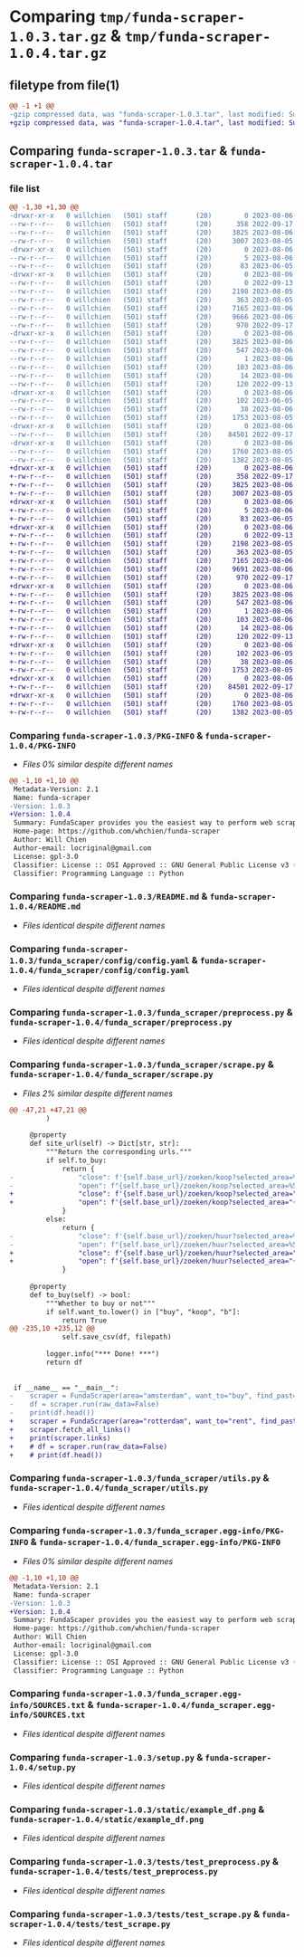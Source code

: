# Comparing `tmp/funda-scraper-1.0.3.tar.gz` & `tmp/funda-scraper-1.0.4.tar.gz`

## filetype from file(1)

```diff
@@ -1 +1 @@
-gzip compressed data, was "funda-scraper-1.0.3.tar", last modified: Sun Aug  6 10:41:16 2023, max compression
+gzip compressed data, was "funda-scraper-1.0.4.tar", last modified: Sun Aug  6 12:39:08 2023, max compression
```

## Comparing `funda-scraper-1.0.3.tar` & `funda-scraper-1.0.4.tar`

### file list

```diff
@@ -1,30 +1,30 @@
-drwxr-xr-x   0 willchien   (501) staff       (20)        0 2023-08-06 10:41:16.936514 funda-scraper-1.0.3/
--rw-r--r--   0 willchien   (501) staff       (20)      358 2022-09-17 10:26:03.000000 funda-scraper-1.0.3/MANIFEST.in
--rw-r--r--   0 willchien   (501) staff       (20)     3825 2023-08-06 10:41:16.936314 funda-scraper-1.0.3/PKG-INFO
--rw-r--r--   0 willchien   (501) staff       (20)     3007 2023-08-05 15:18:43.000000 funda-scraper-1.0.3/README.md
-drwxr-xr-x   0 willchien   (501) staff       (20)        0 2023-08-06 10:41:16.933596 funda-scraper-1.0.3/funda_scraper/
--rw-r--r--   0 willchien   (501) staff       (20)        5 2023-08-06 10:41:05.000000 funda-scraper-1.0.3/funda_scraper/VERSION
--rw-r--r--   0 willchien   (501) staff       (20)       83 2023-06-05 14:47:30.000000 funda-scraper-1.0.3/funda_scraper/__init__.py
-drwxr-xr-x   0 willchien   (501) staff       (20)        0 2023-08-06 10:41:16.934853 funda-scraper-1.0.3/funda_scraper/config/
--rw-r--r--   0 willchien   (501) staff       (20)        0 2022-09-13 14:21:55.000000 funda-scraper-1.0.3/funda_scraper/config/__init__.py
--rw-r--r--   0 willchien   (501) staff       (20)     2198 2023-08-05 14:17:10.000000 funda-scraper-1.0.3/funda_scraper/config/config.yaml
--rw-r--r--   0 willchien   (501) staff       (20)      363 2023-08-05 14:17:10.000000 funda-scraper-1.0.3/funda_scraper/config/core.py
--rw-r--r--   0 willchien   (501) staff       (20)     7165 2023-08-06 10:40:10.000000 funda-scraper-1.0.3/funda_scraper/preprocess.py
--rw-r--r--   0 willchien   (501) staff       (20)     9666 2023-08-06 10:40:45.000000 funda-scraper-1.0.3/funda_scraper/scrape.py
--rw-r--r--   0 willchien   (501) staff       (20)      970 2022-09-17 07:54:57.000000 funda-scraper-1.0.3/funda_scraper/utils.py
-drwxr-xr-x   0 willchien   (501) staff       (20)        0 2023-08-06 10:41:16.934386 funda-scraper-1.0.3/funda_scraper.egg-info/
--rw-r--r--   0 willchien   (501) staff       (20)     3825 2023-08-06 10:41:16.000000 funda-scraper-1.0.3/funda_scraper.egg-info/PKG-INFO
--rw-r--r--   0 willchien   (501) staff       (20)      547 2023-08-06 10:41:16.000000 funda-scraper-1.0.3/funda_scraper.egg-info/SOURCES.txt
--rw-r--r--   0 willchien   (501) staff       (20)        1 2023-08-06 10:41:16.000000 funda-scraper-1.0.3/funda_scraper.egg-info/dependency_links.txt
--rw-r--r--   0 willchien   (501) staff       (20)      103 2023-08-06 10:41:16.000000 funda-scraper-1.0.3/funda_scraper.egg-info/requires.txt
--rw-r--r--   0 willchien   (501) staff       (20)       14 2023-08-06 10:41:16.000000 funda-scraper-1.0.3/funda_scraper.egg-info/top_level.txt
--rw-r--r--   0 willchien   (501) staff       (20)      120 2022-09-13 18:41:58.000000 funda-scraper-1.0.3/pyproject.toml
-drwxr-xr-x   0 willchien   (501) staff       (20)        0 2023-08-06 10:41:16.932778 funda-scraper-1.0.3/requirements/
--rw-r--r--   0 willchien   (501) staff       (20)      102 2023-06-05 15:09:36.000000 funda-scraper-1.0.3/requirements/requirements.txt
--rw-r--r--   0 willchien   (501) staff       (20)       38 2023-08-06 10:41:16.936563 funda-scraper-1.0.3/setup.cfg
--rw-r--r--   0 willchien   (501) staff       (20)     1753 2023-08-05 14:51:56.000000 funda-scraper-1.0.3/setup.py
-drwxr-xr-x   0 willchien   (501) staff       (20)        0 2023-08-06 10:41:16.935055 funda-scraper-1.0.3/static/
--rw-r--r--   0 willchien   (501) staff       (20)    84501 2022-09-17 09:27:50.000000 funda-scraper-1.0.3/static/example_df.png
-drwxr-xr-x   0 willchien   (501) staff       (20)        0 2023-08-06 10:41:16.935954 funda-scraper-1.0.3/tests/
--rw-r--r--   0 willchien   (501) staff       (20)     1760 2023-08-05 14:17:10.000000 funda-scraper-1.0.3/tests/test_preprocess.py
--rw-r--r--   0 willchien   (501) staff       (20)     1382 2023-08-05 14:51:56.000000 funda-scraper-1.0.3/tests/test_scrape.py
+drwxr-xr-x   0 willchien   (501) staff       (20)        0 2023-08-06 12:39:08.675545 funda-scraper-1.0.4/
+-rw-r--r--   0 willchien   (501) staff       (20)      358 2022-09-17 10:26:03.000000 funda-scraper-1.0.4/MANIFEST.in
+-rw-r--r--   0 willchien   (501) staff       (20)     3825 2023-08-06 12:39:08.675412 funda-scraper-1.0.4/PKG-INFO
+-rw-r--r--   0 willchien   (501) staff       (20)     3007 2023-08-05 15:18:43.000000 funda-scraper-1.0.4/README.md
+drwxr-xr-x   0 willchien   (501) staff       (20)        0 2023-08-06 12:39:08.672566 funda-scraper-1.0.4/funda_scraper/
+-rw-r--r--   0 willchien   (501) staff       (20)        5 2023-08-06 12:38:31.000000 funda-scraper-1.0.4/funda_scraper/VERSION
+-rw-r--r--   0 willchien   (501) staff       (20)       83 2023-06-05 14:47:30.000000 funda-scraper-1.0.4/funda_scraper/__init__.py
+drwxr-xr-x   0 willchien   (501) staff       (20)        0 2023-08-06 12:39:08.673703 funda-scraper-1.0.4/funda_scraper/config/
+-rw-r--r--   0 willchien   (501) staff       (20)        0 2022-09-13 14:21:55.000000 funda-scraper-1.0.4/funda_scraper/config/__init__.py
+-rw-r--r--   0 willchien   (501) staff       (20)     2198 2023-08-05 14:17:10.000000 funda-scraper-1.0.4/funda_scraper/config/config.yaml
+-rw-r--r--   0 willchien   (501) staff       (20)      363 2023-08-05 14:17:10.000000 funda-scraper-1.0.4/funda_scraper/config/core.py
+-rw-r--r--   0 willchien   (501) staff       (20)     7165 2023-08-06 10:40:10.000000 funda-scraper-1.0.4/funda_scraper/preprocess.py
+-rw-r--r--   0 willchien   (501) staff       (20)     9691 2023-08-06 12:38:43.000000 funda-scraper-1.0.4/funda_scraper/scrape.py
+-rw-r--r--   0 willchien   (501) staff       (20)      970 2022-09-17 07:54:57.000000 funda-scraper-1.0.4/funda_scraper/utils.py
+drwxr-xr-x   0 willchien   (501) staff       (20)        0 2023-08-06 12:39:08.673259 funda-scraper-1.0.4/funda_scraper.egg-info/
+-rw-r--r--   0 willchien   (501) staff       (20)     3825 2023-08-06 12:39:08.000000 funda-scraper-1.0.4/funda_scraper.egg-info/PKG-INFO
+-rw-r--r--   0 willchien   (501) staff       (20)      547 2023-08-06 12:39:08.000000 funda-scraper-1.0.4/funda_scraper.egg-info/SOURCES.txt
+-rw-r--r--   0 willchien   (501) staff       (20)        1 2023-08-06 12:39:08.000000 funda-scraper-1.0.4/funda_scraper.egg-info/dependency_links.txt
+-rw-r--r--   0 willchien   (501) staff       (20)      103 2023-08-06 12:39:08.000000 funda-scraper-1.0.4/funda_scraper.egg-info/requires.txt
+-rw-r--r--   0 willchien   (501) staff       (20)       14 2023-08-06 12:39:08.000000 funda-scraper-1.0.4/funda_scraper.egg-info/top_level.txt
+-rw-r--r--   0 willchien   (501) staff       (20)      120 2022-09-13 18:41:58.000000 funda-scraper-1.0.4/pyproject.toml
+drwxr-xr-x   0 willchien   (501) staff       (20)        0 2023-08-06 12:39:08.671588 funda-scraper-1.0.4/requirements/
+-rw-r--r--   0 willchien   (501) staff       (20)      102 2023-06-05 15:09:36.000000 funda-scraper-1.0.4/requirements/requirements.txt
+-rw-r--r--   0 willchien   (501) staff       (20)       38 2023-08-06 12:39:08.675582 funda-scraper-1.0.4/setup.cfg
+-rw-r--r--   0 willchien   (501) staff       (20)     1753 2023-08-05 14:51:56.000000 funda-scraper-1.0.4/setup.py
+drwxr-xr-x   0 willchien   (501) staff       (20)        0 2023-08-06 12:39:08.673888 funda-scraper-1.0.4/static/
+-rw-r--r--   0 willchien   (501) staff       (20)    84501 2022-09-17 09:27:50.000000 funda-scraper-1.0.4/static/example_df.png
+drwxr-xr-x   0 willchien   (501) staff       (20)        0 2023-08-06 12:39:08.675137 funda-scraper-1.0.4/tests/
+-rw-r--r--   0 willchien   (501) staff       (20)     1760 2023-08-05 14:17:10.000000 funda-scraper-1.0.4/tests/test_preprocess.py
+-rw-r--r--   0 willchien   (501) staff       (20)     1382 2023-08-05 14:51:56.000000 funda-scraper-1.0.4/tests/test_scrape.py
```

### Comparing `funda-scraper-1.0.3/PKG-INFO` & `funda-scraper-1.0.4/PKG-INFO`

 * *Files 0% similar despite different names*

```diff
@@ -1,10 +1,10 @@
 Metadata-Version: 2.1
 Name: funda-scraper
-Version: 1.0.3
+Version: 1.0.4
 Summary: FundaScaper provides you the easiest way to perform web scraping from Funda, the Dutch housing website.
 Home-page: https://github.com/whchien/funda-scraper
 Author: Will Chien
 Author-email: locriginal@gmail.com
 License: gpl-3.0
 Classifier: License :: OSI Approved :: GNU General Public License v3 (GPLv3)
 Classifier: Programming Language :: Python
```

### Comparing `funda-scraper-1.0.3/README.md` & `funda-scraper-1.0.4/README.md`

 * *Files identical despite different names*

### Comparing `funda-scraper-1.0.3/funda_scraper/config/config.yaml` & `funda-scraper-1.0.4/funda_scraper/config/config.yaml`

 * *Files identical despite different names*

### Comparing `funda-scraper-1.0.3/funda_scraper/preprocess.py` & `funda-scraper-1.0.4/funda_scraper/preprocess.py`

 * *Files identical despite different names*

### Comparing `funda-scraper-1.0.3/funda_scraper/scrape.py` & `funda-scraper-1.0.4/funda_scraper/scrape.py`

 * *Files 2% similar despite different names*

```diff
@@ -47,21 +47,21 @@
         )
 
     @property
     def site_url(self) -> Dict[str, str]:
         """Return the corresponding urls."""
         if self.to_buy:
             return {
-                "close": f'{self.base_url}/zoeken/koop?selected_area=%5B%22{self.area}%22%5D&availability="unavailable"',
-                "open": f"{self.base_url}/zoeken/koop?selected_area=%5B%22{self.area}%22%5D/",
+                "close": f'{self.base_url}/zoeken/koop?selected_area="{self.area}"&availability="unavailable"',
+                "open": f'{self.base_url}/zoeken/koop?selected_area="{self.area}"/',
             }
         else:
             return {
-                "close": f'{self.base_url}/zoeken/huur?selected_area=%5B%22{self.area}"&availability="unavailable"',
-                "open": f"{self.base_url}/zoeken/huur?selected_area=%5B%22{self.area}%22%5D/",
+                "close": f'{self.base_url}/zoeken/huur?selected_area="{self.area}"&availability="unavailable"',
+                "open": f'{self.base_url}/zoeken/huur?selected_area="{self.area}"/',
             }
 
     @property
     def to_buy(self) -> bool:
         """Whether to buy or not"""
         if self.want_to.lower() in ["buy", "koop", "b"]:
             return True
@@ -235,10 +235,12 @@
             self.save_csv(df, filepath)
 
         logger.info("*** Done! ***")
         return df
 
 
 if __name__ == "__main__":
-    scraper = FundaScraper(area="amsterdam", want_to="buy", find_past=True, n_pages=1)
-    df = scraper.run(raw_data=False)
-    print(df.head())
+    scraper = FundaScraper(area="rotterdam", want_to="rent", find_past=True, n_pages=1)
+    scraper.fetch_all_links()
+    print(scraper.links)
+    # df = scraper.run(raw_data=False)
+    # print(df.head())
```

### Comparing `funda-scraper-1.0.3/funda_scraper/utils.py` & `funda-scraper-1.0.4/funda_scraper/utils.py`

 * *Files identical despite different names*

### Comparing `funda-scraper-1.0.3/funda_scraper.egg-info/PKG-INFO` & `funda-scraper-1.0.4/funda_scraper.egg-info/PKG-INFO`

 * *Files 0% similar despite different names*

```diff
@@ -1,10 +1,10 @@
 Metadata-Version: 2.1
 Name: funda-scraper
-Version: 1.0.3
+Version: 1.0.4
 Summary: FundaScaper provides you the easiest way to perform web scraping from Funda, the Dutch housing website.
 Home-page: https://github.com/whchien/funda-scraper
 Author: Will Chien
 Author-email: locriginal@gmail.com
 License: gpl-3.0
 Classifier: License :: OSI Approved :: GNU General Public License v3 (GPLv3)
 Classifier: Programming Language :: Python
```

### Comparing `funda-scraper-1.0.3/funda_scraper.egg-info/SOURCES.txt` & `funda-scraper-1.0.4/funda_scraper.egg-info/SOURCES.txt`

 * *Files identical despite different names*

### Comparing `funda-scraper-1.0.3/setup.py` & `funda-scraper-1.0.4/setup.py`

 * *Files identical despite different names*

### Comparing `funda-scraper-1.0.3/static/example_df.png` & `funda-scraper-1.0.4/static/example_df.png`

 * *Files identical despite different names*

### Comparing `funda-scraper-1.0.3/tests/test_preprocess.py` & `funda-scraper-1.0.4/tests/test_preprocess.py`

 * *Files identical despite different names*

### Comparing `funda-scraper-1.0.3/tests/test_scrape.py` & `funda-scraper-1.0.4/tests/test_scrape.py`

 * *Files identical despite different names*

